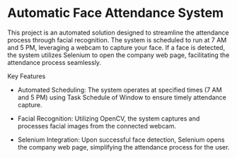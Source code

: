 # Automatic Face Attendance System

This project is an automated solution designed to streamline the attendance process through facial recognition. The system is scheduled to run at 7 AM and 5 PM, leveraging a webcam to capture your face. If a face is detected, the system utilizes Selenium to open the company web page, facilitating the attendance process seamlessly.

Key Features
- Automated Scheduling: The system operates at specified times (7 AM and 5 PM) using Task Schedule of Window to ensure timely attendance capture.

- Facial Recognition: Utilizing OpenCV, the system captures and processes facial images from the connected webcam.

- Selenium Integration: Upon successful face detection, Selenium opens the company web page, simplifying the attendance process for the user.
